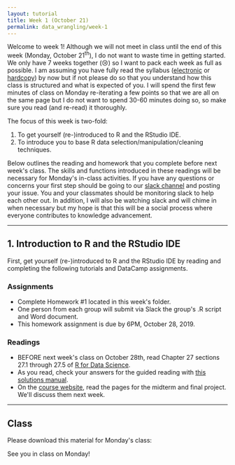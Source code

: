 ```yaml
---
layout: tutorial
title: Week 1 (October 21)
permalink: data_wrangling/week-1
---
```


Welcome to week 1! Although we will not meet in class until the end of this week (Monday, October 21<sup>th</sup>), I do not want to waste time in getting started. We only have 7 weeks together (&#x1f622;) so I want to pack each week as full as possible. I am assuming you have fully read the syllabus ([electronic](http://uc-r.github.io/data_wrangling) or [hardcopy](https://www.dropbox.com/s/8icyjucwdcs76b0/Data%20Wrangling%20with%20R%20Syllabus%20%282019%20Fall%29.pdf?dl=1)) by now but if not please do so that you understand how this class is structured and what is expected of you.  I will spend the first few minutes of class on Monday re-iterating a few points so that we are all on the same page but I do not want to spend 30-60 minutes doing so, so make sure you read (and re-read) it thoroughly.

The focus of this week is two-fold:

1. To get yourself (re-)introduced to R and the RStudio IDE.
2. To introduce you to base R data selection/manipulation/cleaning techniques. 

Below outlines the reading and homework that you complete before next week's class. The skills and functions introduced in these readings will be necessary for Monday's in-class activities. If you have any questions or concerns your first step should be going to our [slack channel](https://uc-data-wrangling.slack.com) and posting your issue.  You and your classmates should be monitoring slack to help each other out. In addition, I will also be watching slack and will chime in when necessary but my hope is that this will be a social process where everyone contributes to knowledge advancement.

<hr>

## 1. Introduction to R and the RStudio IDE

First, get yourself (re-)introduced to R and the RStudio IDE by reading and completing the following tutorials and DataCamp assignments.


### Assignments

- Complete Homework #1 located in this week's folder.
- One person from each group will submit via Slack the group's .R script and Word document.
- This homework assignment is due by 6PM, October 28, 2019.


### Readings

- BEFORE next week's class on October 28th, read Chapter 27 sections 27.1 through 27.5 of [R for Data Science](https://r4ds.had.co.nz/).
- As you read, check your answers for the guided reading with [this solutions manual](https://jrnold.github.io/r4ds-exercise-solutions/).
- On the [course website](http://uc-r.github.io/data_wrangling), read the pages for the midterm and final project.  We'll discuss them next week.


<hr>

## Class

Please download this material for Monday's class: &nbsp; <a href="https://www.dropbox.com/sh/naqzv7r5alr8e4r/AAC90sYznTKaW9-mopRmAvlqa?dl=1" style="color:black;"><i class="fa fa-cloud-download" style="font-size:1em"></i></a>

See you in class on Monday!

